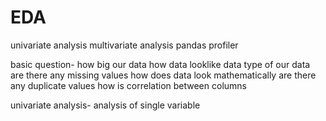 # EDA

univariate analysis
multivariate analysis
pandas profiler

basic question-
how big our data
how data looklike
data type of our data
are there any missing values
how does data look mathematically
are there any duplicate values
how is correlation between columns


univariate analysis-
analysis of single variable

